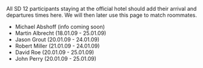 All SD 12 participants staying at the official hotel should add their arrival and departures times here. We will then later use this page to match roommates.

 * Michael Abshoff (info coming soon)
 * Martin Albrecht (18.01.09 - 25.01.09)
 * Jason Grout (20.01.09 - 24.01.09)
 * Robert Miller (21.01.09 - 24.01.09)
 * David Roe (20.01.09 - 25.01.09)
 * John Perry (20.01.09 - 25.01.09)
